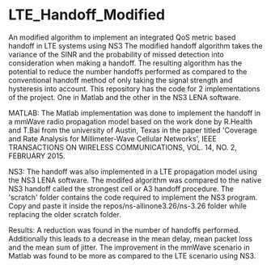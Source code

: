 # LTE_Handoff_Modified
An modified algorithm to implement an integrated QoS metric based handoff in LTE systems using NS3
The modified handoff algorithm takes the variance of the SINR and the probability of missed detection into consideration when making a handoff.
The resulting algorithm has the potential to reduce the number handoffs performed as compared to the conventional handoff method of only taking the signal strength and hysteresis into account.
This repository has the code for 2 implementations of the project. One in Matlab and the other in the NS3 LENA software.

MATLAB:
The Matlab implementation was done to implement the handoff in a mmWave radio propagation model based on the work done by R.Health and T.Bai from the university of Austin, Texas in the paper titled 'Coverage and Rate Analysis for Millimeter-Wave Cellular Networks', IEEE TRANSACTIONS ON WIRELESS COMMUNICATIONS, VOL. 14, NO. 2, FEBRUARY 2015.

NS3:
The handoff was also implemented in a LTE propagation model using the NS3 LENA software. The modifed algorithm was compared to the native NS3 handoff called the strongest cell or A3 handoff procedure. The 'scratch' folder contains the code required to implement the NS3 program. Copy and paste it inside the repos/ns-allinone3.26/ns-3.26 folder while replacing the older scratch folder.

Results:
A reduction was found in the number of handoffs performed. Additionally this leads to a decrease in the mean delay, mean packet loss and the mean sum of jitter. The improvement in the mmWave scenario in Matlab was found to be more as compared to the LTE scenario using NS3.
